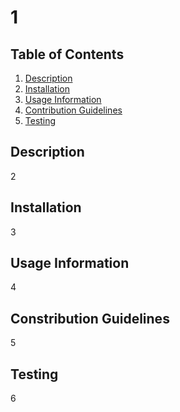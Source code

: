 # 1
## Table of Contents
1. [Description](#description) 
2. [Installation](#installation)
3. [Usage Information](#usage-information)
4. [Contribution Guidelines](#contribution-guidelines)
3. [Testing](#testing)
## Description
2
## Installation
3
## Usage Information
4
## Constribution Guidelines
5
## Testing
6